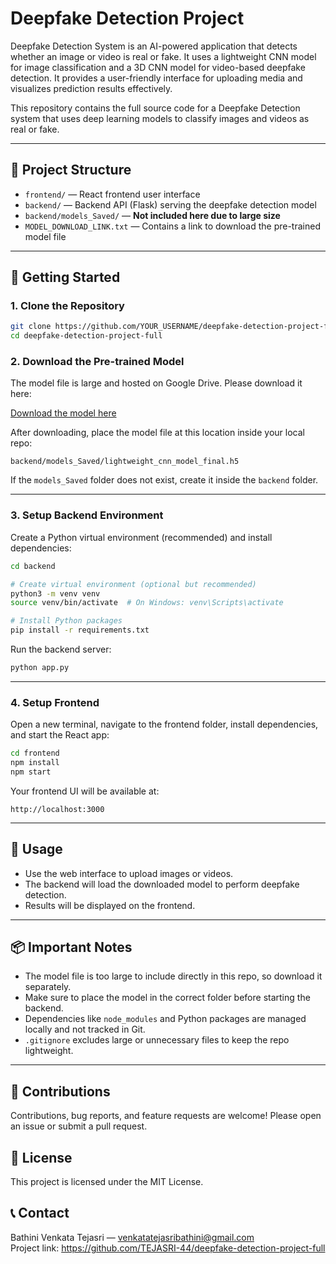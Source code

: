 # Deepfake Detection Project
Deepfake Detection System is an AI-powered application that detects whether an image or video is real or fake. It uses a lightweight CNN model for image classification and a 3D CNN model for video-based deepfake detection. 
It provides a user-friendly interface for uploading media and visualizes prediction results effectively.

This repository contains the full source code for a Deepfake Detection system that uses deep learning models to classify images and videos as real or fake.

---

## 📂 Project Structure

- `frontend/` — React frontend user interface  
- `backend/` — Backend API (Flask) serving the deepfake detection model  
- `backend/models_Saved/` — **Not included here due to large size**  
- `MODEL_DOWNLOAD_LINK.txt` — Contains a link to download the pre-trained model file

---

## 🚀 Getting Started

### 1. Clone the Repository

```bash
git clone https://github.com/YOUR_USERNAME/deepfake-detection-project-full.git
cd deepfake-detection-project-full
```

### 2. Download the Pre-trained Model

The model file is large and hosted on Google Drive. Please download it here:

[Download the model here](https://drive.google.com/file/d/1QwbC68_iLtF9IHJG27gFU_f8TGm65YiM/view?usp=sharing)

After downloading, place the model file at this location inside your local repo:

```
backend/models_Saved/lightweight_cnn_model_final.h5
```

If the `models_Saved` folder does not exist, create it inside the `backend` folder.

---

### 3. Setup Backend Environment

Create a Python virtual environment (recommended) and install dependencies:

```bash
cd backend

# Create virtual environment (optional but recommended)
python3 -m venv venv
source venv/bin/activate  # On Windows: venv\Scripts\activate

# Install Python packages
pip install -r requirements.txt
```

Run the backend server:

```bash
python app.py
```

---

### 4. Setup Frontend

Open a new terminal, navigate to the frontend folder, install dependencies, and start the React app:

```bash
cd frontend
npm install
npm start
```

Your frontend UI will be available at:

```
http://localhost:3000
```

---

## 🔧 Usage

- Use the web interface to upload images or videos.
- The backend will load the downloaded model to perform deepfake detection.
- Results will be displayed on the frontend.

---

## 📦 Important Notes

- The model file is too large to include directly in this repo, so download it separately.
- Make sure to place the model in the correct folder before starting the backend.
- Dependencies like `node_modules` and Python packages are managed locally and not tracked in Git.
- `.gitignore` excludes large or unnecessary files to keep the repo lightweight.

---

## 🤝 Contributions

Contributions, bug reports, and feature requests are welcome! Please open an issue or submit a pull request.


## 📄 License

This project is licensed under the MIT License.


## 📞 Contact

Bathini Venkata Tejasri — venkatatejasribathini@gmail.com  
Project link: https://github.com/TEJASRI-44/deepfake-detection-project-full
